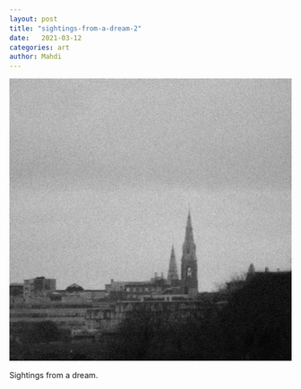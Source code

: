 ```yaml
---
layout: post
title: "sightings-from-a-dream-2"
date:   2021-03-12
categories: art
author: Mahdi
---
```


![sightings-from-a-dream-2](/img/arts/sightings-from-a-dream-2.jpg)

<span class='image-details'>
Sightings from a dream.
</span>
